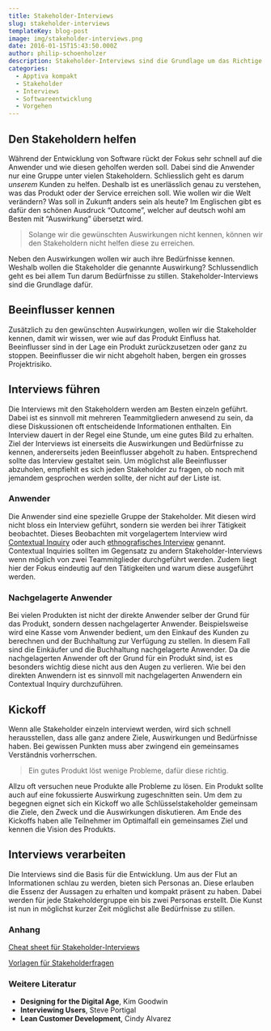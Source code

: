 ```yaml
---
title: Stakeholder-Interviews
slug: stakeholder-interviews
templateKey: blog-post
image: img/stakeholder-interviews.png
date: 2016-01-15T15:43:50.000Z
author: philip-schoenholzer
description: Stakeholder-Interviews sind die Grundlage um das Richtige zu tun.
categories:
  - Apptiva kompakt
  - Stakeholder
  - Interviews
  - Softwareentwicklung
  - Vorgehen
---
```


<h2>Den Stakeholdern helfen</h2>

Während der Entwicklung von Software rückt der Fokus sehr schnell auf die Anwender und wie diesen geholfen werden soll. Dabei sind die Anwender nur eine Gruppe unter vielen Stakeholdern. Schliesslich geht es darum <em>unserem</em> Kunden zu helfen.
Deshalb ist es unerlässlich genau zu verstehen, was das Produkt oder der Service erreichen soll. Wie wollen wir die Welt verändern? Was soll in Zukunft anders sein als heute? Im Englischen gibt es dafür den schönen Ausdruck “Outcome”, welcher auf deutsch wohl am Besten mit “Auswirkung” übersetzt wird.

> Solange wir die gewünschten Auswirkungen nicht kennen, können wir den Stakeholdern nicht helfen diese zu erreichen.

Neben den Auswirkungen wollen wir auch ihre Bedürfnisse kennen. Weshalb wollen die Stakeholder die genannte Auswirkung? Schlussendlich geht es bei allem Tun darum Bedürfnisse zu stillen. Stakeholder-Interviews sind die Grundlage dafür.

<h2>Beeinflusser kennen</h2>

Zusätzlich zu den gewünschten Auswirkungen, wollen wir die Stakeholder kennen, damit wir wissen, wer wie auf das Produkt Einfluss hat. Beeinflusser sind in der Lage ein Produkt zurückzusetzen oder ganz zu stoppen. Beeinflusser die wir nicht abgeholt haben, bergen ein grosses Projektrisiko.

<h2>Interviews führen</h2>

Die Interviews mit den Stakeholdern werden am Besten einzeln geführt. Dabei ist es sinnvoll mit mehreren Teammitgliedern anwesend zu sein, da diese Diskussionen oft entscheidende Informationen enthalten. Ein Interview dauert in der Regel eine Stunde, um eine gutes Bild zu erhalten.
Ziel der Interviews ist einerseits die Auswirkungen und Bedürfnisse zu kennen, andererseits jeden Beeinflusser abgeholt zu haben. Entsprechend sollte das Interview gestaltet sein. Um möglichst alle Beeinflusser abzuholen, empfiehlt es sich jeden Stakeholder zu fragen, ob noch mit jemandem gesprochen werden sollte, der nicht auf der Liste ist.

<h3>Anwender</h3>

Die Anwender sind eine spezielle Gruppe der Stakeholder. Mit diesen wird nicht bloss ein Interview geführt, sondern sie werden bei ihrer Tätigkeit beobachtet. Dieses Beobachten mit vorgelagertem Interview wird [Contextual Inquiry](https://en.wikipedia.org/wiki/Contextual_inquiry) oder auch [ethnografisches Interview](https://de.wikipedia.org/wiki/Ethnographisches_Interview) genannt. Contextual Inquiries sollten im Gegensatz zu andern Stakeholder-Interviews wenn möglich von zwei Teammitglieder durchgeführt werden. Zudem liegt hier der Fokus eindeutig auf den Tätigkeiten und warum diese ausgeführt werden.

<h3>Nachgelagerte Anwender</h3>

Bei vielen Produkten ist nicht der direkte Anwender selber der Grund für das Produkt, sondern dessen nachgelagerter Anwender. Beispielsweise wird eine Kasse vom Anwender bedient, um den Einkauf des Kunden zu berechnen und der Buchhaltung zur Verfügung zu stellen. In diesem Fall sind die Einkäufer und die Buchhaltung nachgelagerte Anwender.
Da die nachgelagerten Anwender oft der Grund für ein Produkt sind, ist es besonders wichtig diese nicht aus den Augen zu verlieren. Wie bei den direkten Anwendern ist es sinnvoll mit nachgelagerten Anwendern ein Contextual Inquiry durchzuführen.

<h2>Kickoff</h2>

Wenn alle Stakeholder einzeln interviewt werden, wird sich schnell herausstellen, dass alle ganz andere Ziele, Auswirkungen und Bedürfnisse haben. Bei gewissen Punkten muss aber zwingend ein gemeinsames Verständnis vorherrschen.

> Ein gutes Produkt löst wenige Probleme, dafür diese richtig.

Allzu oft versuchen neue Produkte alle Probleme zu lösen. Ein Produkt sollte auch auf eine fokussierte Auswirkung zugeschnitten sein.
Um dem zu begegnen eignet sich ein Kickoff wo alle Schlüsselstakeholder gemeinsam die Ziele, den Zweck und die Auswirkungen diskutieren. Am Ende des Kickoffs haben alle Teilnehmer im Optimalfall ein gemeinsames Ziel und kennen die Vision des Produkts.

<h2>Interviews verarbeiten</h2>

Die Interviews sind die Basis für die Entwicklung. Um aus der Flut an Informationen schlau zu werden, bieten sich Personas an. Diese erlauben die Essenz der Aussagen zu erhalten und kompakt präsent zu haben. Dabei werden für jede Stakeholdergruppe ein bis zwei Personas erstellt. Die Kunst ist nun in möglichst kurzer Zeit möglichst alle Bedürfnisse zu stillen.

<h3>Anhang</h3>

[Cheat sheet für Stakeholder-Interviews](attachment/stakeholder-interviews.pdf)

[Vorlagen für Stakeholderfragen](https://github.com/ApptivaAG/kompakt-stakeholder-interview)

<h3>Weitere Literatur</h3>

- **Designing for the Digital Age**, Kim Goodwin
- **Interviewing Users**, Steve Portigal
- **Lean Customer Development**, Cindy Alvarez
